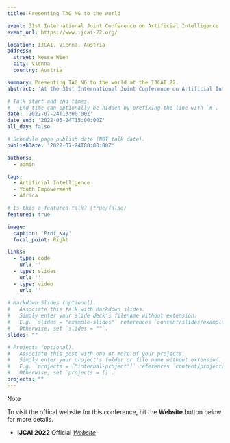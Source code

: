 ```yaml
---
title: Presenting TAG NG to the world

event: 31st International Joint Conference on Artificial Intelligence
event_url: https://www.ijcai-22.org/

location: IJCAI, Vienna, Austria
address:
  street: Messe Wien
  city: Vienna
  country: Austria

summary: Presenting TAG NG to the world at the IJCAI 22.
abstract: 'At the 31st International Joint Conference on Artificial Intelligence (IJCAI), I had the opportunity to share the work of TAG NG, an initiative dedicated to empowering African youths. In an informal exchange with colleagues and friends, I highlighted how TAG NG leverages education, technology, and capacity-building programs to inspire young people, foster innovation, and create sustainable impact across communities. This engagement emphasized the importance of connecting global conversations in artificial intelligence with grassroots initiatives that transform lives.'

# Talk start and end times.
#   End time can optionally be hidden by prefixing the line with `#`.
date: '2022-07-24T13:00:00Z'
date_end: '2022-06-24T15:00:00Z'
all_day: false

# Schedule page publish date (NOT talk date).
publishDate: '2022-07-24T00:00:00Z'

authors:
  - admin

tags: 
  - Artificial Intelligence
  - Youth Empowerment
  - Africa

# Is this a featured talk? (true/false)
featured: true

image:
  caption: 'Prof_Kay'
  focal_point: Right

links:
  - type: code
    url: ''
  - type: slides
    url: ''
  - type: video
    url: ''
    
# Markdown Slides (optional).
#   Associate this talk with Markdown slides.
#   Simply enter your slide deck's filename without extension.
#   E.g. `slides = "example-slides"` references `content/slides/example-slides.md`.
#   Otherwise, set `slides = ""`.
slides: ""

# Projects (optional).
#   Associate this post with one or more of your projects.
#   Simply enter your project's folder or file name without extension.
#   E.g. `projects = ["internal-project"]` references `content/project/deep-learning/index.md`.
#   Otherwise, set `projects = []`.
projects: ""
---
```


> [!NOTE]
> To visit the offical website for this conference, hit the **Website** button below for more details.

- **IJCAI 2022** Official [_Website_](https://www.ijcai-22.org/) 
